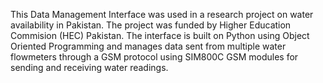 This Data Management Interface was used in a research project on water availability in Pakistan. The project was funded by Higher Education Commision (HEC) Pakistan. The interface is built on Python using Object Oriented Programming and manages data sent from multiple water flowmeters through a GSM protocol using SIM800C GSM modules for sending and receiving water readings.
